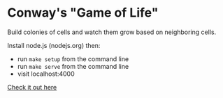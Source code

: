 # Conway's "Game of Life"

Build colonies of cells and watch them grow based on neighboring cells.

Install node.js (nodejs.org) then:

  * run `make setup` from the command line
  * run `make serve` from the command line
  * visit localhost:4000

[Check it out here](http://watch-me-grow.herokuapp.com)
